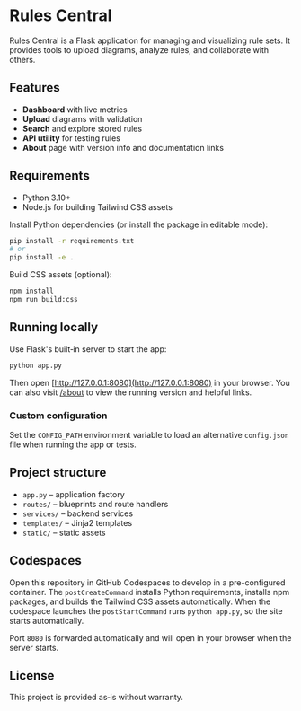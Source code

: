 # Rules Central

Rules Central is a Flask application for managing and visualizing rule sets.
It provides tools to upload diagrams, analyze rules, and collaborate with others.

## Features
- **Dashboard** with live metrics
- **Upload** diagrams with validation
- **Search** and explore stored rules
- **API utility** for testing rules
- **About** page with version info and documentation links

## Requirements
- Python 3.10+
- Node.js for building Tailwind CSS assets

Install Python dependencies (or install the package in editable mode):
```bash
pip install -r requirements.txt
# or
pip install -e .
```

Build CSS assets (optional):
```bash
npm install
npm run build:css
```

## Running locally
Use Flask's built‑in server to start the app:
```bash
python app.py
```
Then open [http://127.0.0.1:8080](http://127.0.0.1:8080) in your browser.
You can also visit [/about](http://127.0.0.1:8080/about) to view the running version and helpful links.

### Custom configuration
Set the ``CONFIG_PATH`` environment variable to load an alternative
``config.json`` file when running the app or tests.

## Project structure
- `app.py` – application factory
- `routes/` – blueprints and route handlers
- `services/` – backend services
- `templates/` – Jinja2 templates
- `static/` – static assets

## Codespaces

Open this repository in GitHub Codespaces to develop in a pre-configured container.
The `postCreateCommand` installs Python requirements, installs npm packages, and
builds the Tailwind CSS assets automatically. When the codespace launches the
`postStartCommand` runs `python app.py`, so the site starts automatically.

Port `8080` is forwarded automatically and will open in your browser when the
server starts.

## License
This project is provided as‑is without warranty.
